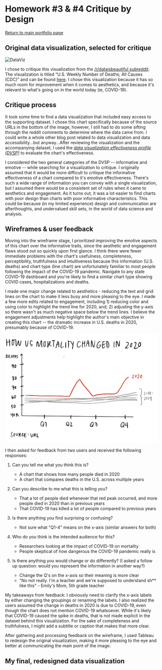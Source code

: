 # Homework #3 & #4 Critique by Design
[Return to main portfolio page](https://ejreece.github.io/ReecePortfolio/)

## Original data visualization, selected for critique
![DataViz](VizAssignment3and4.jpg)

I chose to critique this visualization from the [/r/dataisbeautiful subreddit](https://www.reddit.com/r/dataisbeautiful/). The visualization is titled “U.S. Weekly Number of Deaths; All Causes (CDC)” and can be found [here](https://preview.redd.it/ncd02w6xgji61.png?width=1818&format=png&auto=webp&s=f9f2555ccd5435356b4661ba74f343bb08c420f4). I chose this visualization because it has so much room for improvement when it comes to aesthetics, and because it's relevant to what's going on in the world today (ie, COVID-19).

## Critique process
It took some time to find a data visualization that included easy access to the supporting dataset. I chose this chart specifically because of the source URLs in the bottom of the image, however, I still had to do some sifting through the reddit comments to determine where the data came from. I could write a whole other blog post related to data visualization and data accessibility...but anyway...After reviewing the visualization and the accompanying dataset, I used the [*data visualization effectiveness profile (DVSP)*](http://www.perceptualedge.com/articles/visual_business_intelligence/data_visualization_effectiveness_profile.pdf) to evaluate the chart's effectiveness. 

I considered the two general categories of the DVSP -- informative and emotive -- while searching for a visualization to critique. I originally assumed that it would be more difficult to critique the informative effectiveness of a chart compared to it's emotive effectiveness. There's such a wide range of information you can convey with a single visualization, but I assumed there would be a consistent set of rules when it came to aesthetics and engagement. As it turns out, it was a lot easier to find charts with poor design than charts with poor informative characteristics. This could be because (in my limited experience) design and communication are afterthoughts, and undervalued skill sets, in the world of data science and analysis. 

## Wireframes & user feedback
Moving into the wireframe stage, I prioritized improving the emotive aspects of this chart over the informative traits, since the aesthetic and engagement flaws stood out so quickly upon first glance. I think there were fewer immediate problems with the chart's usefulness, completeness, perceptibility, truthfulness and intuitiveness because this information (U.S. deaths) and chart type (line chart) are unfortunately familiar to most people following the impact of the COVID-19 pandemic. Navigate to any state COVID-19 dashboard and you're likely to find a similar chart type showing COVID cases, hospitalizations and deaths. 

I made one major change related to aesthetics - reducing the text and grid lines on the chart to make it less busy and more pleasing to the eye. I made a few more edits related to engagement, including 1) reducing color and using color to highlight the trend line for 2020, and; 2) adjusting the y-axis so there wasn't as much negative space below the trend lines. I believe the engagement adjustments help highlight the author's main objective in creating this chart -- the dramatic increase in U.S. deaths in 2020, presumably because of COVID-19.  

![Wireframe](HW3and4Wireframe.png)

I then asked for feedback from two users and received the following responses:

1. Can you tell me what you think this is?
    - A chart that shows how many people died in 2020
    - A chart that compares deaths in the U.S. across multiple years

2. Can you describe to me what this is telling you?
    - That a lot of people died whenever that red peak occurred, and more people died in 2020 than in previous years
    - That COVID-19 has killed a lot of people compared to previous years

4. Is there anything you find surprising or confusing?
    - Not sure what "Q1-4" means on the x-axis (similar answers for both)

5. Who do you think is the intended audience for this?
    - Researchers looking at the impact of COVID-19 on mortality
    - People skeptical of how dangerous the COVID-19 pandemic really is

6. Is there anything you would change or do differently? (I asked a follow up question: would you represent the information in another way?)
    - Change the Q's on the x-axis so their meaning is more clear
    - "No not really. I'm a teacher and we're supposed to understand sh** like this" - Emily's Mom, 5th grade teacher

My takeaways from feedback: I obviously need to clarify the x-axis labels by either changing the groupings or renaming the labels. I also realized the users assumed the change in deaths in 2020 is due to COVID-19, even though the chart does not mention COVID-19 whatsoever. While it's likely that COVID-19 caused the spike in deaths, that is not made explicit in the dataset behind this visualization. For the sake of completeness and truthfulness, I might add a subtitle or caption that makes that more clear. 

After gathering and processing feedback on the wireframe, I used Tableau to redesign the original visualization, making it more pleasing to the eye and better at communicating the main point of the image. 

## My final, redesigned data visualization
